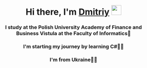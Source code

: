 <h1 align="center">Hi there, I'm <a href=style="color: white""https://t.me/screenager13">Dmitriy</a> 
<img src="https://github.com/dimazex/Help-Files/raw/main/Hi.gif" height="32"/></h1>
<h3 align="center">I study at the Polish University Academy of Finance and Business Vistula at the Faculty of Informatics🏫</h3>
<h3 align="center">I'm starting my journey by learning C#🧑‍💻</a>
<h3 align="center">I'm from Ukraine💙💛</a>
